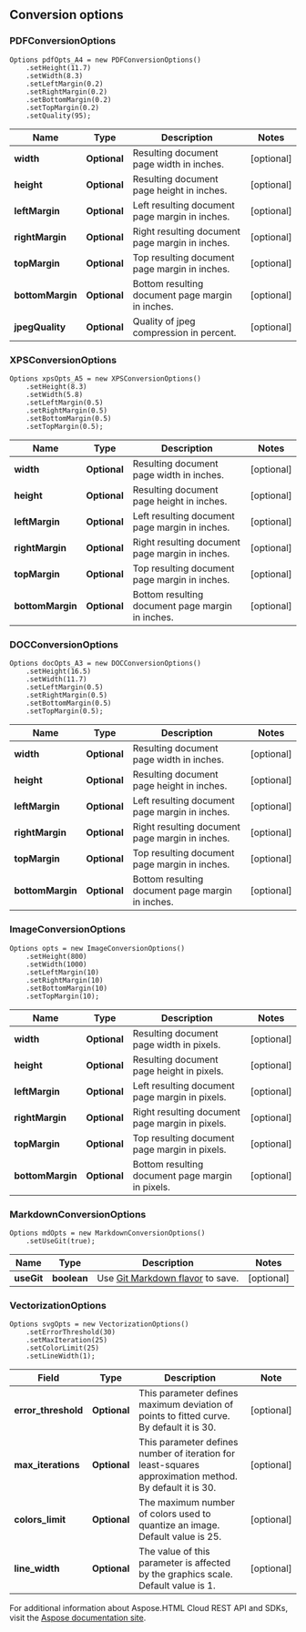 ## Conversion options

<a name="PDFConversionOptions"></a>
### PDFConversionOptions
```code
Options pdfOpts_A4 = new PDFConversionOptions()
    .setHeight(11.7)
    .setWidth(8.3)
    .setLeftMargin(0.2)
    .setRightMargin(0.2)
    .setBottomMargin(0.2)
    .setTopMargin(0.2)
    .setQuality(95);
```

| Name             | Type                  | Description                                      | Notes      |
|------------------|-----------------------|--------------------------------------------------|------------|
| **width**        | **Optional<Double>**  | Resulting document page width in inches.         | [optional] | 
| **height**       | **Optional<Double>**  | Resulting document page height in inches.        | [optional] |
| **leftMargin**   | **Optional<Double>**  | Left resulting document page margin in inches.   | [optional] |
| **rightMargin**  | **Optional<Double>**  | Right resulting document page margin in inches.  | [optional] |
| **topMargin**    | **Optional<Double>**  | Top resulting document page margin in inches.    | [optional] |
| **bottomMargin** | **Optional<Double>**  | Bottom resulting document page margin in inches. | [optional] |
| **jpegQuality**  | **Optional<Integer>** | Quality of jpeg compression in percent.          | [optional] |

<a name="XPSConversionOptions"></a>

### XPSConversionOptions
```code
Options xpsOpts_A5 = new XPSConversionOptions()
    .setHeight(8.3)
    .setWidth(5.8)
    .setLeftMargin(0.5)
    .setRightMargin(0.5)
    .setBottomMargin(0.5)
    .setTopMargin(0.5);
```
| Name             | Type                 | Description                                      | Notes      |
|------------------|----------------------|--------------------------------------------------|------------|
| **width**        | **Optional<Double>** | Resulting document page width in inches.         | [optional] |
| **height**       | **Optional<Double>** | Resulting document page height in inches.        | [optional] |
| **leftMargin**   | **Optional<Double>** | Left resulting document page margin in inches.   | [optional] |
| **rightMargin**  | **Optional<Double>** | Right resulting document page margin in inches.  | [optional] |
| **topMargin**    | **Optional<Double>** | Top resulting document page margin in inches.    | [optional] |
| **bottomMargin** | **Optional<Double>** | Bottom resulting document page margin in inches. | [optional] |

<a name="DocConversionOptions"></a>

### DOCConversionOptions

```code
Options docOpts_A3 = new DOCConversionOptions()
    .setHeight(16.5)
    .setWidth(11.7)
    .setLeftMargin(0.5)
    .setRightMargin(0.5)
    .setBottomMargin(0.5)
    .setTopMargin(0.5);
```

| Name             | Type                 | Description                                      | Notes      |
|------------------|----------------------|--------------------------------------------------|------------|
| **width**        | **Optional<Double>** | Resulting document page width in inches.         | [optional] |
| **height**       | **Optional<Double>** | Resulting document page height in inches.        | [optional] |
| **leftMargin**   | **Optional<Double>** | Left resulting document page margin in inches.   | [optional] |
| **rightMargin**  | **Optional<Double>** | Right resulting document page margin in inches.  | [optional] |
| **topMargin**    | **Optional<Double>** | Top resulting document page margin in inches.    | [optional] |
| **bottomMargin** | **Optional<Double>** | Bottom resulting document page margin in inches. | [optional] |

<a name="ImageConversionOptions"></a>
### ImageConversionOptions
```code
Options opts = new ImageConversionOptions()
    .setHeight(800)
    .setWidth(1000)
    .setLeftMargin(10)
    .setRightMargin(10)
    .setBottomMargin(10)
    .setTopMargin(10);
```

| Name             | Type                  | Description                                           | Notes      |
|------------------|-----------------------|-------------------------------------------------------|------------|
| **width**        | **Optional<Integer>** | Resulting document page width in pixels.              | [optional] | 
| **height**       | **Optional<Integer>** | Resulting document page height in pixels.             | [optional] |
| **leftMargin**   | **Optional<Integer>** | Left resulting document page margin in pixels.        | [optional] |
| **rightMargin**  | **Optional<Integer>** | Right resulting document page margin in pixels.       | [optional] |
| **topMargin**    | **Optional<Integer>** | Top resulting document page margin in pixels.         | [optional] |
| **bottomMargin** | **Optional<Integer>** | Bottom resulting document page margin in pixels.      | [optional] |


<a name="MarkdownConversionOptions"></a>
### MarkdownConversionOptions
```code
Options mdOpts = new MarkdownConversionOptions()
    .setUseGit(true);
```
| Name       | Type        | Description                                                        | Notes       |
|------------|-------------|--------------------------------------------------------------------|-------------|
| **useGit** | **boolean** | Use [Git Markdown flavor](https://github.github.com/gfm/) to save. | [optional]  |

<a name="VectorizationOptions"></a>
### VectorizationOptions
```code
Options svgOpts = new VectorizationOptions()
    .setErrorThreshold(30)
    .setMaxIteration(25)
    .setColorLimit(25)
    .setLineWidth(1);
```
| Field               | Type                   | Description                                                                                             | Note       |
|---------------------|------------------------|---------------------------------------------------------------------------------------------------------|------------|
| **error_threshold** | **Optional<Double>**   | This parameter defines maximum deviation of points to fitted curve. By default it is 30.                | [optional] |
| **max_iterations**  | **Optional<Integer>**  | This parameter defines number of iteration for least-squares approximation method. By default it is 30. | [optional] |
| **colors_limit**    | **Optional<Integer>**  | The maximum number of colors used to quantize an image. Default value is 25.                            | [optional] |
| **line_width**      | **Optional<Double>**   | The value of this parameter is affected by the graphics scale. Default value is 1.                      | [optional] |


For additional information about Aspose.HTML Cloud REST API and SDKs, visit the [Aspose documentation site](https://docs.aspose.cloud/html/overview/).